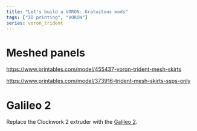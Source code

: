 ```yaml
---
title: "Let's build a VORON: Gratuitous mods"
tags: ["3D printing", "VORON"]
series: voron_trident
---
```


# Meshed panels

<https://www.printables.com/model/455437-voron-trident-mesh-skirts>

<https://www.printables.com/model/373916-trident-mesh-skirts-ssps-only>

# Galileo 2

Replace the Clockwork 2 extruder with the [Galileo 2].

[Galileo 2]: https://github.com/JaredC01/Galileo2
